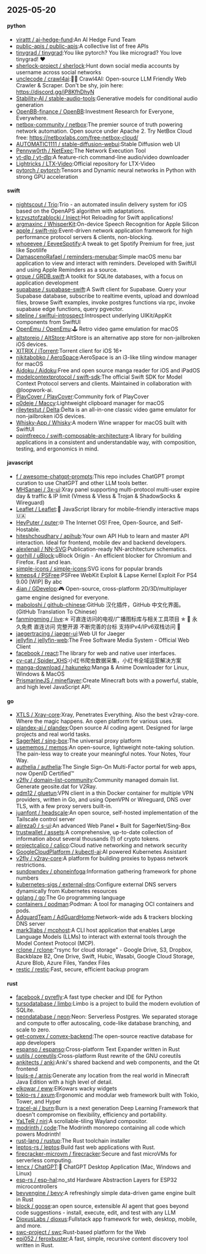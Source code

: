 ## 2025-05-20

#### python
* [virattt / ai-hedge-fund](https://github.com/virattt/ai-hedge-fund):An AI Hedge Fund Team
* [public-apis / public-apis](https://github.com/public-apis/public-apis):A collective list of free APIs
* [tinygrad / tinygrad](https://github.com/tinygrad/tinygrad):You like pytorch? You like micrograd? You love tinygrad! ❤️
* [sherlock-project / sherlock](https://github.com/sherlock-project/sherlock):Hunt down social media accounts by username across social networks
* [unclecode / crawl4ai](https://github.com/unclecode/crawl4ai):🚀🤖 Crawl4AI: Open-source LLM Friendly Web Crawler & Scraper. Don't be shy, join here: https://discord.gg/jP8KfhDhyN
* [Stability-AI / stable-audio-tools](https://github.com/Stability-AI/stable-audio-tools):Generative models for conditional audio generation
* [OpenBB-finance / OpenBB](https://github.com/OpenBB-finance/OpenBB):Investment Research for Everyone, Everywhere.
* [netbox-community / netbox](https://github.com/netbox-community/netbox):The premier source of truth powering network automation. Open source under Apache 2. Try NetBox Cloud free: https://netboxlabs.com/free-netbox-cloud/
* [AUTOMATIC1111 / stable-diffusion-webui](https://github.com/AUTOMATIC1111/stable-diffusion-webui):Stable Diffusion web UI
* [Pennyw0rth / NetExec](https://github.com/Pennyw0rth/NetExec):The Network Execution Tool
* [yt-dlp / yt-dlp](https://github.com/yt-dlp/yt-dlp):A feature-rich command-line audio/video downloader
* [Lightricks / LTX-Video](https://github.com/Lightricks/LTX-Video):Official repository for LTX-Video
* [pytorch / pytorch](https://github.com/pytorch/pytorch):Tensors and Dynamic neural networks in Python with strong GPU acceleration

#### swift
* [nightscout / Trio](https://github.com/nightscout/Trio):Trio - an automated insulin delivery system for iOS based on the OpenAPS algorithm with adaptations.
* [krzysztofzablocki / Inject](https://github.com/krzysztofzablocki/Inject):Hot Reloading for Swift applications!
* [argmaxinc / WhisperKit](https://github.com/argmaxinc/WhisperKit):On-device Speech Recognition for Apple Silicon
* [apple / swift-nio](https://github.com/apple/swift-nio):Event-driven network application framework for high performance protocol servers & clients, non-blocking.
* [whoeevee / EeveeSpotify](https://github.com/whoeevee/EeveeSpotify):A tweak to get Spotify Premium for free, just like Spotilife
* [DamascenoRafael / reminders-menubar](https://github.com/DamascenoRafael/reminders-menubar):Simple macOS menu bar application to view and interact with reminders. Developed with SwiftUI and using Apple Reminders as a source.
* [groue / GRDB.swift](https://github.com/groue/GRDB.swift):A toolkit for SQLite databases, with a focus on application development
* [supabase / supabase-swift](https://github.com/supabase/supabase-swift):A Swift client for Supabase. Query your Supabase database, subscribe to realtime events, upload and download files, browse Swift examples, invoke postgres functions via rpc, invoke supabase edge functions, query pgvector.
* [siteline / swiftui-introspect](https://github.com/siteline/swiftui-introspect):Introspect underlying UIKit/AppKit components from SwiftUI
* [OpenEmu / OpenEmu](https://github.com/OpenEmu/OpenEmu):🕹 Retro video game emulation for macOS
* [altstoreio / AltStore](https://github.com/altstoreio/AltStore):AltStore is an alternative app store for non-jailbroken iOS devices.
* [XITRIX / iTorrent](https://github.com/XITRIX/iTorrent):Torrent client for iOS 16+
* [nikitabobko / AeroSpace](https://github.com/nikitabobko/AeroSpace):AeroSpace is an i3-like tiling window manager for macOS
* [Aidoku / Aidoku](https://github.com/Aidoku/Aidoku):Free and open source manga reader for iOS and iPadOS
* [modelcontextprotocol / swift-sdk](https://github.com/modelcontextprotocol/swift-sdk):The official Swift SDK for Model Context Protocol servers and clients. Maintained in collaboration with @loopwork-ai.
* [PlayCover / PlayCover](https://github.com/PlayCover/PlayCover):Community fork of PlayCover
* [p0deje / Maccy](https://github.com/p0deje/Maccy):Lightweight clipboard manager for macOS
* [rileytestut / Delta](https://github.com/rileytestut/Delta):Delta is an all-in-one classic video game emulator for non-jailbroken iOS devices.
* [Whisky-App / Whisky](https://github.com/Whisky-App/Whisky):A modern Wine wrapper for macOS built with SwiftUI
* [pointfreeco / swift-composable-architecture](https://github.com/pointfreeco/swift-composable-architecture):A library for building applications in a consistent and understandable way, with composition, testing, and ergonomics in mind.

#### javascript
* [f / awesome-chatgpt-prompts](https://github.com/f/awesome-chatgpt-prompts):This repo includes ChatGPT prompt curation to use ChatGPT and other LLM tools better.
* [MHSanaei / 3x-ui](https://github.com/MHSanaei/3x-ui):Xray panel supporting multi-protocol multi-user expire day & traffic & IP limit (Vmess & Vless & Trojan & ShadowSocks & Wireguard)
* [Leaflet / Leaflet](https://github.com/Leaflet/Leaflet):🍃 JavaScript library for mobile-friendly interactive maps 🇺🇦
* [HeyPuter / puter](https://github.com/HeyPuter/puter):🌐 The Internet OS! Free, Open-Source, and Self-Hostable.
* [hiteshchoudhary / apihub](https://github.com/hiteshchoudhary/apihub):Your own API Hub to learn and master API interaction. Ideal for frontend, mobile dev and backend developers.
* [alexlenail / NN-SVG](https://github.com/alexlenail/NN-SVG):Publication-ready NN-architecture schematics.
* [gorhill / uBlock](https://github.com/gorhill/uBlock):uBlock Origin - An efficient blocker for Chromium and Firefox. Fast and lean.
* [simple-icons / simple-icons](https://github.com/simple-icons/simple-icons):SVG icons for popular brands
* [kmeps4 / PSFree](https://github.com/kmeps4/PSFree):PSFree WebKit Exploit & Lapse Kernel Exploit For PS4 9.00 [WIP] By abc
* [4ian / GDevelop](https://github.com/4ian/GDevelop):🎮 Open-source, cross-platform 2D/3D/multiplayer game engine designed for everyone.
* [maboloshi / github-chinese](https://github.com/maboloshi/github-chinese):GitHub 汉化插件，GitHub 中文化界面。 (GitHub Translation To Chinese)
* [fanmingming / live](https://github.com/fanmingming/live):✯ 可直连访问的电视/广播图标库与相关工具项目 ✯ 🔕 永久免费 直连访问 完整开源 不断完善的台标 支持IPv4/IPv6双栈访问 🔕
* [jaegertracing / jaeger-ui](https://github.com/jaegertracing/jaeger-ui):Web UI for Jaeger
* [jellyfin / jellyfin-web](https://github.com/jellyfin/jellyfin-web):The Free Software Media System - Official Web Client
* [facebook / react](https://github.com/facebook/react):The library for web and native user interfaces.
* [cv-cat / Spider_XHS](https://github.com/cv-cat/Spider_XHS):小红书爬虫数据采集，小红书全域运营解决方案
* [manga-download / hakuneko](https://github.com/manga-download/hakuneko):Manga & Anime Downloader for Linux, Windows & MacOS
* [PrismarineJS / mineflayer](https://github.com/PrismarineJS/mineflayer):Create Minecraft bots with a powerful, stable, and high level JavaScript API.

#### go
* [XTLS / Xray-core](https://github.com/XTLS/Xray-core):Xray, Penetrates Everything. Also the best v2ray-core. Where the magic happens. An open platform for various uses.
* [plandex-ai / plandex](https://github.com/plandex-ai/plandex):Open source AI coding agent. Designed for large projects and real world tasks.
* [SagerNet / sing-box](https://github.com/SagerNet/sing-box):The universal proxy platform
* [usememos / memos](https://github.com/usememos/memos):An open-source, lightweight note-taking solution. The pain-less way to create your meaningful notes. Your Notes, Your Way.
* [authelia / authelia](https://github.com/authelia/authelia):The Single Sign-On Multi-Factor portal for web apps, now OpenID Certified™
* [v2fly / domain-list-community](https://github.com/v2fly/domain-list-community):Community managed domain list. Generate geosite.dat for V2Ray.
* [qdm12 / gluetun](https://github.com/qdm12/gluetun):VPN client in a thin Docker container for multiple VPN providers, written in Go, and using OpenVPN or Wireguard, DNS over TLS, with a few proxy servers built-in.
* [juanfont / headscale](https://github.com/juanfont/headscale):An open source, self-hosted implementation of the Tailscale control server
* [alireza0 / s-ui](https://github.com/alireza0/s-ui):An advanced Web Panel • Built for SagerNet/Sing-Box
* [trustwallet / assets](https://github.com/trustwallet/assets):A comprehensive, up-to-date collection of information about several thousands (!) of crypto tokens.
* [projectcalico / calico](https://github.com/projectcalico/calico):Cloud native networking and network security
* [GoogleCloudPlatform / kubectl-ai](https://github.com/GoogleCloudPlatform/kubectl-ai):AI powered Kubernetes Assistant
* [v2fly / v2ray-core](https://github.com/v2fly/v2ray-core):A platform for building proxies to bypass network restrictions.
* [sundowndev / phoneinfoga](https://github.com/sundowndev/phoneinfoga):Information gathering framework for phone numbers
* [kubernetes-sigs / external-dns](https://github.com/kubernetes-sigs/external-dns):Configure external DNS servers dynamically from Kubernetes resources
* [golang / go](https://github.com/golang/go):The Go programming language
* [containers / podman](https://github.com/containers/podman):Podman: A tool for managing OCI containers and pods.
* [AdguardTeam / AdGuardHome](https://github.com/AdguardTeam/AdGuardHome):Network-wide ads & trackers blocking DNS server
* [mark3labs / mcphost](https://github.com/mark3labs/mcphost):A CLI host application that enables Large Language Models (LLMs) to interact with external tools through the Model Context Protocol (MCP).
* [rclone / rclone](https://github.com/rclone/rclone):"rsync for cloud storage" - Google Drive, S3, Dropbox, Backblaze B2, One Drive, Swift, Hubic, Wasabi, Google Cloud Storage, Azure Blob, Azure Files, Yandex Files
* [restic / restic](https://github.com/restic/restic):Fast, secure, efficient backup program

#### rust
* [facebook / pyrefly](https://github.com/facebook/pyrefly):A fast type checker and IDE for Python
* [tursodatabase / limbo](https://github.com/tursodatabase/limbo):Limbo is a project to build the modern evolution of SQLite.
* [neondatabase / neon](https://github.com/neondatabase/neon):Neon: Serverless Postgres. We separated storage and compute to offer autoscaling, code-like database branching, and scale to zero.
* [get-convex / convex-backend](https://github.com/get-convex/convex-backend):The open-source reactive database for app developers
* [espanso / espanso](https://github.com/espanso/espanso):Cross-platform Text Expander written in Rust
* [uutils / coreutils](https://github.com/uutils/coreutils):Cross-platform Rust rewrite of the GNU coreutils
* [ankitects / anki](https://github.com/ankitects/anki):Anki's shared backend and web components, and the Qt frontend
* [louis-e / arnis](https://github.com/louis-e/arnis):Generate any location from the real world in Minecraft Java Edition with a high level of detail.
* [elkowar / eww](https://github.com/elkowar/eww):ElKowars wacky widgets
* [tokio-rs / axum](https://github.com/tokio-rs/axum):Ergonomic and modular web framework built with Tokio, Tower, and Hyper
* [tracel-ai / burn](https://github.com/tracel-ai/burn):Burn is a next generation Deep Learning Framework that doesn't compromise on flexibility, efficiency and portability.
* [YaLTeR / niri](https://github.com/YaLTeR/niri):A scrollable-tiling Wayland compositor.
* [modrinth / code](https://github.com/modrinth/code):The Modrinth monorepo containing all code which powers Modrinth!
* [rust-lang / rustup](https://github.com/rust-lang/rustup):The Rust toolchain installer
* [leptos-rs / leptos](https://github.com/leptos-rs/leptos):Build fast web applications with Rust.
* [firecracker-microvm / firecracker](https://github.com/firecracker-microvm/firecracker):Secure and fast microVMs for serverless computing.
* [lencx / ChatGPT](https://github.com/lencx/ChatGPT):🔮 ChatGPT Desktop Application (Mac, Windows and Linux)
* [esp-rs / esp-hal](https://github.com/esp-rs/esp-hal):no_std Hardware Abstraction Layers for ESP32 microcontrollers
* [bevyengine / bevy](https://github.com/bevyengine/bevy):A refreshingly simple data-driven game engine built in Rust
* [block / goose](https://github.com/block/goose):an open source, extensible AI agent that goes beyond code suggestions - install, execute, edit, and test with any LLM
* [DioxusLabs / dioxus](https://github.com/DioxusLabs/dioxus):Fullstack app framework for web, desktop, mobile, and more.
* [swc-project / swc](https://github.com/swc-project/swc):Rust-based platform for the Web
* [epi052 / feroxbuster](https://github.com/epi052/feroxbuster):A fast, simple, recursive content discovery tool written in Rust.

